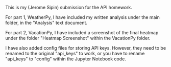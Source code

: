 This is my (Jerome Sipin) submission for the API homework.

For part 1, WeatherPy, I have included my written analysis under the main folder,
in the "Analysis" text document.

For part 2, VacationPy, I have included a screenshot of the final heatmap under
the folder "Heatmap Screenshot" within the VacationPy folder.

I have also added config files for storing API keys. However, they need to
be renamed to the original "api_keys" to work, or you have to rename "api_keys"
to "config" within the Jupyter Notebook code. 
